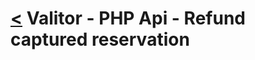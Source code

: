 [<](../index.md) Valitor - PHP Api - Refund captured reservation
=============================================================
